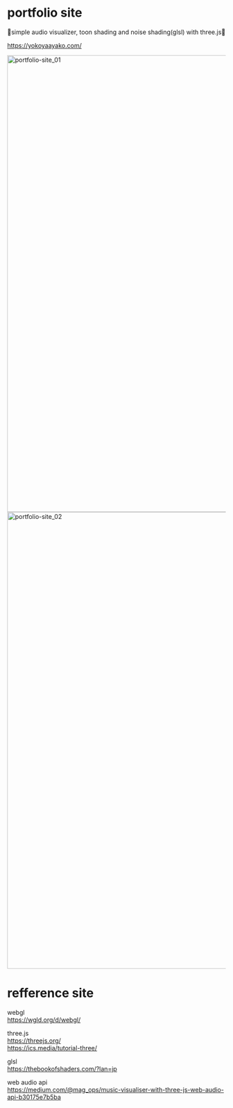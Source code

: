 # portfolio site
🍩simple audio visualizer, toon shading and noise shading(glsl) with three.js🍩

https://yokoyaayako.com/

<img width="1052" alt="portfolio-site_01" src="https://user-images.githubusercontent.com/44118351/81717765-ec241300-94b5-11ea-9e40-6a93a5b696a9.png">

<img width="1052" alt="portfolio-site_02" src="https://user-images.githubusercontent.com/44118351/81717796-f9d99880-94b5-11ea-941e-d4f61e92f6fd.png">

# refference site
webgl<br>
https://wgld.org/d/webgl/

three.js<br>
https://threejs.org/<br>
https://ics.media/tutorial-three/

glsl<br>
https://thebookofshaders.com/?lan=jp

web audio api<br>
https://medium.com/@mag_ops/music-visualiser-with-three-js-web-audio-api-b30175e7b5ba
